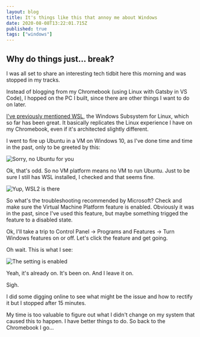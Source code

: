 ```yaml
---
layout: blog
title: It's things like this that annoy me about Windows
date: 2020-08-08T13:22:01.715Z
published: true
tags: ["windows"]
---
```

## Why do things just... break?

I was all set to share an interesting tech tidbit here this morning and was stopped in my tracks. 

Instead of blogging from my Chromebook (using Linux with Gatsby in VS Code), I hopped on the PC I built, since there are other things I want to do on later. 

[I've previously mentioned WSL](https://www.kctofel.com/2020-07-18-interesting-developing-in-ubuntu-through-vs-code-running-in-wsl2-1/), the Windows Subsystem for Linux, which so far has been great. It basically replicates the Linux experience I have on my Chromebook, even if it's architected slightly different.

I went to fire up Ubuntu in a VM on Windows 10, as I've done time and time in the past, only to be greeted by this:

![Sorry, no Ubuntu for you](..images/virtual-machine-platform-windows.jpg)

Ok, that's odd. So no VM platform means no VM to run Ubuntu. Just to be sure I still has WSL installed, I checked and that seems fine.

![Yup, WSL2 is there](..src/images/wsl-check.jpg)

So what's the troubleshooting recommended by Microsoft? Check and make sure the Virtual Machine Platform feature is enabled. Obviously it was in the past, since I've used this feature, but maybe something trigged the feature to a disabled state.

Ok, I'll take a trip to Control Panel -> Programs and Features -> Turn Windows features on or off. Let's click the feature and get going.

Oh wait. This is what I see:

![The setting is enabled](..src/images/virtual-machine-platform.jpg)

Yeah, it's already on. It's been on. And I leave it on. 

Sigh.

I did some digging online to see what might be the issue and how to rectify it but I stopped after 15 minutes. 

My time is too valuable to figure out what I didn't change on my system that caused this to happen. I have better things to do. So back to the Chromebook I go...